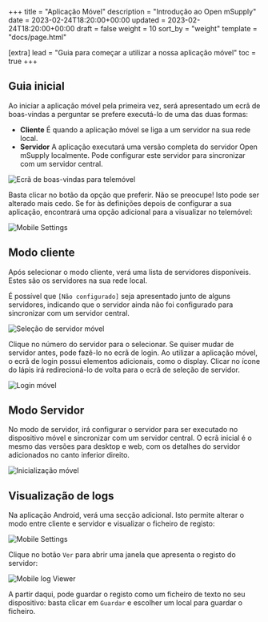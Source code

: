 +++
title = "Aplicação Móvel"
description = "Introdução ao Open mSupply"
date = 2023-02-24T18:20:00+00:00
updated = 2023-02-24T18:20:00+00:00
draft = false
weight = 10
sort_by = "weight"
template = "docs/page.html"

[extra]
lead = "Guia para começar a utilizar a nossa aplicação móvel"
toc = true
+++

## Guia inicial

Ao iniciar a aplicação móvel pela primeira vez, será apresentado um ecrã de boas-vindas a perguntar se prefere executá-lo de uma das duas formas:

- **Cliente** É quando a aplicação móvel se liga a um servidor na sua rede local.
- **Servidor** A aplicação executará uma versão completa do servidor Open mSupply localmente. Pode configurar este servidor para sincronizar com um servidor central.

![Ecrã de boas-vindas para telemóvel](/docs/introduction/images/mobile_welcome.png)

Basta clicar no botão da opção que preferir. Não se preocupe! Isto pode ser alterado mais cedo. Se for às definições depois de configurar a sua aplicação, encontrará uma opção adicional para a visualizar no telemóvel:

![Mobile Settings](/docs/introduction/images/mobile_settings.png)

## Modo cliente

Após selecionar o modo cliente, verá uma lista de servidores disponíveis. Estes são os servidores na sua rede local.

É possível que `[Não configurado]` seja apresentado junto de alguns servidores, indicando que o servidor ainda não foi configurado para sincronizar com um servidor central.

![Seleção de servidor móvel](/docs/introduction/images/mobile_server_selection.png)

Clique no número do servidor para o selecionar. Se quiser mudar de servidor antes, pode fazê-lo no ecrã de login. Ao utilizar a aplicação móvel, o ecrã de login possui elementos adicionais, como o display. Clicar no ícone do lápis irá redirecioná-lo de volta para o ecrã de seleção de servidor.

![Login móvel](/docs/introduction/images/mobile_login.png)

## Modo Servidor

No modo de servidor, irá configurar o servidor para ser executado no dispositivo móvel e sincronizar com um servidor central. O ecrã inicial é o mesmo das versões para desktop e web, com os detalhes do servidor adicionados no canto inferior direito.

![Inicialização móvel](/docs/introduction/images/mobile_initialisation.png)

## Visualização de logs

Na aplicação Android, verá uma secção adicional. Isto permite alterar o modo entre cliente e servidor e visualizar o ficheiro de registo:

![Mobile Settings](/docs/introduction/images/mobile_settings.png)

Clique no botão `Ver` para abrir uma janela que apresenta o registo do servidor:

![Mobile log Viewer](/docs/introduction/images/mobile_view_log.png)

A partir daqui, pode guardar o registo como um ficheiro de texto no seu dispositivo: basta clicar em `Guardar` e escolher um local para guardar o ficheiro.